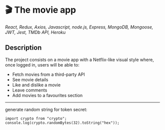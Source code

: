 # 🎬 The movie app

_React, Redux, Axios, Javascript, node.js, Express, MongoDB, Mongoose, JWT, Jest, TMDb API, Heroku_

## Description

The project consists on a movie app with a Netflix-like visual style where, once logged in, users will be able to:

- Fetch movies from a third-party API
- See movie details
- Like and dislike a movie
- Leave comments
- Add movies to a favourites section

---

generate random string for token secret:

```
import crypto from "crypto";
console.log(crypto.randomBytes(32).toString("hex"));
```
